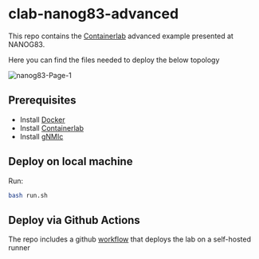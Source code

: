 # clab-nanog83-advanced

This repo contains the [Containerlab](https://containerlab.srlinux.dev/) advanced example presented at NANOG83.

Here you can find the files needed to deploy the below topology

![nanog83-Page-1](https://user-images.githubusercontent.com/12892894/138223207-b4ad2ffd-57b7-48d1-8dbe-f5d16f11d151.png)


## Prerequisites

- Install [Docker](https://docs.docker.com/engine/install/)
- Install [Containerlab](https://containerlab.srlinux.dev/install/)
- Install [gNMIc](https://gnmic.kmrd.dev/install/)

## Deploy on local machine

Run:

```bash
bash run.sh
```

## Deploy via Github Actions

The repo includes a github [workflow](https://github.com/karimra/clab-nanog83-advanced/blob/main/.github/workflows/wf.yaml) that deploys the lab on a self-hosted runner
